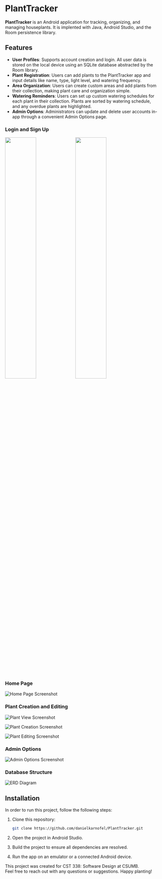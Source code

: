 # PlantTracker

**PlantTracker** is an Android application for tracking, organizing, and managing houseplants. It is implented with Java, Android Studio, and the Room persistence library. 

## Features

- **User Profiles**: Supports account creation and login. All user data is stored on the local device using an SQLite database abstracted by the Room library.
- **Plant Registration**: Users can add plants to the PlantTracker app and input details like name, type, light level, and watering frequency.
- **Area Organization**: Users can create custom areas and add plants from their collection,  making plant care and organization simple.
- **Watering Reminders**: Users can set up custom watering schedules for each plant in their collection. Plants are sorted by watering schedule, and any overdue plants are highlighted.
- **Admin Options**: Administrators can update and delete user accounts in-app through a convenient Admin Options page.

### Login and Sign Up

<p float="left">
  <img src="screenshots/login.png" width="45%" />
  <img src="screenshots/signup.png" width="45%" />
</p>

### Home Page

![Home Page Screenshot](screenshots/home.png)

### Plant Creation and Editing

![Plant View Screenshot](screenshots/all_plants.png)

![Plant Creation Screenshot](screenshots/new_plant.png)

![Plant Editing Screenshot](screenshots/view_plant.png)

### Admin Options

![Admin Options Screenshot](screenshots/admin.png)

### Database Structure

![ERD Diagram](screenshots/PlantTrackerERD.png)

## Installation

In order to run this project, follow the following steps:

1. Clone this repository:
   ```bash
   git clone https://github.com/danielkarnofel/PlantTracker.git
   ```

2. Open the project in Android Studio.

3. Build the project to ensure all dependencies are resolved.

4. Run the app on an emulator or a connected Android device.

This project was created for CST 338: Software Design at CSUMB. \
Feel free to reach out with any questions or suggestions. Happy planting!
